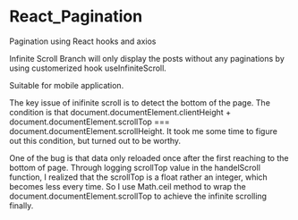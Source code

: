 # React_Pagination

Pagination using React hooks and axios

Infinite Scroll Branch will only display the posts without any paginations by using customerized hook useInfiniteScroll.

Suitable for mobile application.

The key issue of inifinite scroll is to detect the bottom of the page. The condition is that document.documentElement.clientHeight + document.documentElement.scrollTop === document.documentElement.scrollHeight. It took me some time to figure out this condition, but turned out to be worthy.

One of the bug is that data only reloaded once after the first reaching to the bottom of page. Through logging scrollTop value in the handelScroll function, I realized that the scrollTop is a float rather an integer, which becomes less every time. So I use Math.ceil method to wrap the document.documentElement.scrollTop to achieve the infinite scrolling finally.

